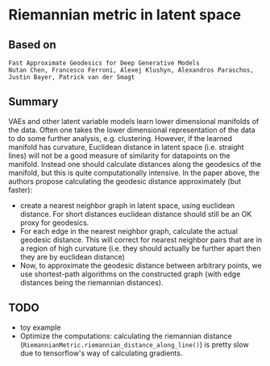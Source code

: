 # Riemannian metric in latent space

## Based on
```
Fast Approximate Geodesics for Deep Generative Models
Nutan Chen, Francesco Ferroni, Alexej Klushyn, Alexandros Paraschos, Justin Bayer, Patrick van der Smagt
```

## Summary
VAEs and other latent variable models learn lower dimensional manifolds of the data. Often one takes the lower dimensional representation of the data to do some further analysis, e.g. clustering.
However, if the learned manifold has curvature, Euclidean distance in latent space (i.e. straight lines) will not be a good measure of similarity for datapoints on the manifold.
Instead one should calculate distances along the geodesics of the manifold, but this is quite computationally intensive. In the paper above, the authors propose calculating the geodesic distance approximately (but faster):
- create a nearest neighbor graph in latent space, using euclidean distance. For short distances euclidean distance should still be an OK proxy for geodesics.
- For each edge in the nearest neighbor graph, calculate the actual geodesic distance. This will correct for nearest neighbor pairs that are in a region of high curvature (i.e. they should actually be further apart then they are by euclidean distance)
- Now, to approximate the geodesic distance between arbitrary points, we use shortest-path algorithms on the constructed graph (with edge distances being the riemannian distances).

## TODO
- toy example
- Optimize the computations: calculating the riemannian distance (`RiemannianMetric.riemannian_distance_along_line()`) is pretty slow due to tensorflow's way of calculating gradients.

